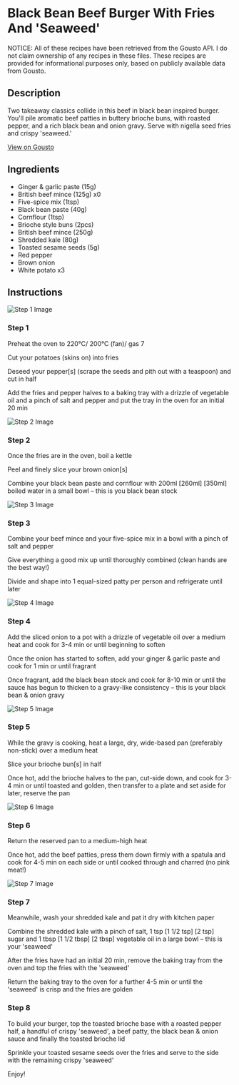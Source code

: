 # Black Bean Beef Burger With Fries And 'Seaweed'

NOTICE: All of these recipes have been retrieved from the Gousto API. I do not claim ownership of any recipes in these files. These recipes are provided for informational purposes only, based on publicly available data from Gousto.

## Description

Two takeaway classics collide in this beef in black bean inspired burger. You'll pile aromatic beef patties in buttery brioche buns, with roasted pepper, and a rich black bean and onion gravy. Serve with nigella seed fries and crispy 'seaweed.' 

[View on Gousto](https://www.gousto.co.uk/recipes/cookbook/black-bean-beef-burger-with-sesame-fries-and-seaweed)

## Ingredients

- Ginger & garlic paste (15g)
- British beef mince (125g) x0
- Five-spice mix (1tsp)
- Black bean paste (40g)
- Cornflour (1tsp)
- Brioche style buns (2pcs)
- British beef mince (250g)
- Shredded kale (80g)
- Toasted sesame seeds (5g)
- Red pepper
- Brown onion
- White potato x3

## Instructions

![Step 1 Image](https://production-media.gousto.co.uk/cms/recipe-step-image/step-1-1721286290411-x200.jpg)

### Step 1

Preheat the oven to 220°C/ 200°C (fan)/ gas 7

Cut your potatoes (skins on) into fries

Deseed your pepper[s] (scrape the seeds and pith out with a teaspoon) and cut in half

Add the fries and pepper halves to a baking tray with a drizzle of vegetable oil and a pinch of salt and pepper and put the tray in the oven for an initial 20 min

![Step 2 Image](https://production-media.gousto.co.uk/cms/recipe-step-image/step-2-1721286299490-x200.jpg)

### Step 2

Once the fries are in the oven, boil a kettle

Peel and finely slice your brown onion[s]

Combine your black bean paste and cornflour with 200ml <span class="text-purple">[260ml]</span> <span class="text-danger">[350ml]</span> boiled water in a small bowl – this is you black bean stock

![Step 3 Image](https://production-media.gousto.co.uk/cms/recipe-step-image/step-3-1721286306579-x200.jpg)

### Step 3

Combine your beef mince and your five-spice mix in a bowl with a pinch of salt and pepper

Give everything a good mix up until thoroughly combined (clean hands are the best way!)

Divide and shape into 1 equal-sized patty per person and refrigerate until later

![Step 4 Image](https://production-media.gousto.co.uk/cms/recipe-step-image/step-4-1721286317626-x200.jpg)

### Step 4

Add the sliced onion to a pot with a drizzle of vegetable oil over a medium heat and cook for 3-4 min or until beginning to soften

Once the onion has started to soften, add your ginger & garlic paste and cook for 1 min or until fragrant

Once fragrant, add the black bean stock and cook for 8-10 min or until the sauce has begun to thicken to a gravy-like consistency – this is your black bean & onion gravy

![Step 5 Image](https://production-media.gousto.co.uk/cms/recipe-step-image/step-5-1721286325596-x200.jpg)

### Step 5

While the gravy is cooking, heat a large, dry, wide-based pan (preferably non-stick) over a medium heat

Slice your brioche bun[s] in half

Once hot, add the brioche halves to the pan, cut-side down, and cook for 3-4 min or until toasted and golden, then transfer to a plate and set aside for later, reserve the pan

![Step 6 Image](https://production-media.gousto.co.uk/cms/recipe-step-image/step-6-1721286335398-x200.jpg)

### Step 6

Return the reserved pan to a medium-high heat

Once hot, add the beef patties, press them down firmly with a spatula and cook for 4-5 min on each side or until cooked through and charred (no pink meat!)

![Step 7 Image](https://production-media.gousto.co.uk/cms/recipe-step-image/step-7-1721286342771-x200.jpg)

### Step 7

Meanwhile, wash your shredded kale and pat it dry with kitchen paper

Combine the shredded kale with a pinch of salt, 1 tsp <span class="text-purple">[1 1/2 tsp]</span> <span class="text-danger">[2 tsp]</span> sugar and 1 tbsp <span class="text-purple">[1 1/2 tbsp]</span> <span class="text-danger">[2 tbsp]</span> vegetable oil in a large bowl – this is your 'seaweed'

After the fries have had an initial 20 min, remove the baking tray from the oven and top the fries with the 'seaweed'

Return the baking tray to the oven for a further 4-5 min or until the 'seaweed' is crisp and the fries are golden

### Step 8

To build your burger, top the toasted brioche base with a roasted pepper half, a handful of crispy 'seaweed', a beef patty, the black bean & onion sauce and finally the toasted brioche lid

Sprinkle your toasted sesame seeds over the fries and serve to the side with the remaining crispy 'seaweed'

Enjoy!

